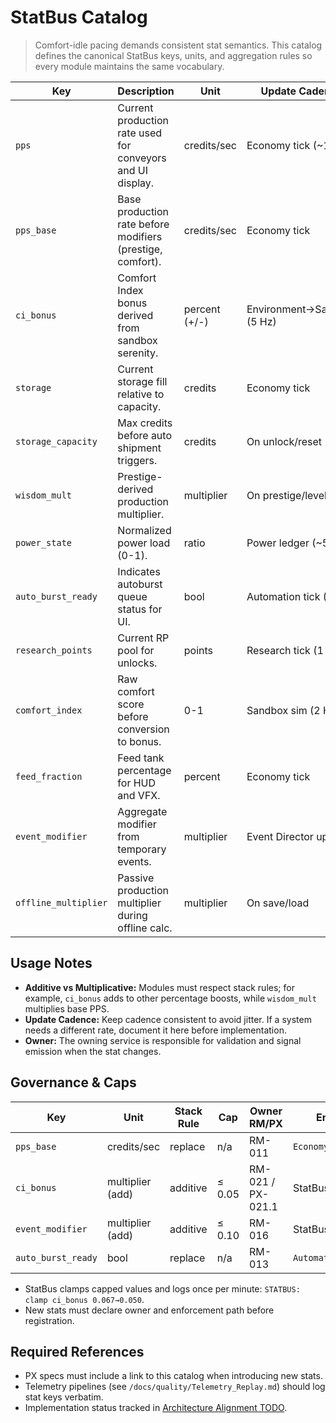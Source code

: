 # StatBus Catalog

> Comfort-idle pacing demands consistent stat semantics. This catalog defines the canonical StatBus keys, units, and aggregation rules so every module maintains the same vocabulary.

| Key | Description | Unit | Update Cadence | Stack Rule | Owner |
| --- | ----------- | ---- | -------------- | ---------- | ----- |
| `pps` | Current production rate used for conveyors and UI display. | credits/sec | Economy tick (~10 Hz) | additive | Economy Service |
| `pps_base` | Base production rate before modifiers (prestige, comfort). | credits/sec | Economy tick | additive | Economy Service |
| `ci_bonus` | Comfort Index bonus derived from sandbox serenity. | percent (+/-) | Environment→Sandbox (5 Hz) | additive (capped +5%) | Environment/Sandbox |
| `storage` | Current storage fill relative to capacity. | credits | Economy tick | last-write | Economy Service |
| `storage_capacity` | Max credits before auto shipment triggers. | credits | On unlock/reset | last-write | Economy Service |
| `wisdom_mult` | Prestige-derived production multiplier. | multiplier | On prestige/level up | multiplicative | Prestige System |
| `power_state` | Normalized power load (0-1). | ratio | Power ledger (~5 Hz) | last-write | Power Service |
| `auto_burst_ready` | Indicates autoburst queue status for UI. | bool | Automation tick (5 Hz) | last-write | Automation Service |
| `research_points` | Current RP pool for unlocks. | points | Research tick (1 Hz) | additive | Research Service |
| `comfort_index` | Raw comfort score before conversion to bonus. | 0-1 | Sandbox sim (2 Hz) | weighted average | Sandbox Service |
| `feed_fraction` | Feed tank percentage for HUD and VFX. | percent | Economy tick | last-write | Economy/Eco Feed |
| `event_modifier` | Aggregate modifier from temporary events. | multiplier | Event Director updates | multiplicative | Event Director |
| `offline_multiplier` | Passive production multiplier during offline calc. | multiplier | On save/load | multiplicative | Save/Offline Manager |

## Usage Notes

- **Additive vs Multiplicative:** Modules must respect stack rules; for example, `ci_bonus` adds to other percentage boosts, while `wisdom_mult` multiplies base PPS.
- **Update Cadence:** Keep cadence consistent to avoid jitter. If a system needs a different rate, document it here before implementation.
- **Owner:** The owning service is responsible for validation and signal emission when the stat changes.

## Governance & Caps
| Key | Unit | Stack Rule | Cap | Owner RM/PX | Enforced In |
| --- | ---- | ---------- | --- | ----------- | ----------- |
| `pps_base` | credits/sec | replace | n/a | RM-011 | `Economy.gd` |
| `ci_bonus` | multiplier (add) | additive | ≤ 0.05 | RM-021 / PX-021.1 | StatBus clamp |
| `event_modifier` | multiplier (add) | additive | ≤ 0.10 | RM-016 | StatBus clamp |
| `auto_burst_ready` | bool | replace | n/a | RM-013 | `AutomationService.gd` |

- StatBus clamps capped values and logs once per minute: `STATBUS: clamp ci_bonus 0.067→0.050`.
- New stats must declare owner and enforcement path before registration.

## Required References

- PX specs must include a link to this catalog when introducing new stats.
- Telemetry pipelines (see `/docs/quality/Telemetry_Replay.md`) should log stat keys verbatim.
- Implementation status tracked in [Architecture Alignment TODO](Implementation_TODO.md).
